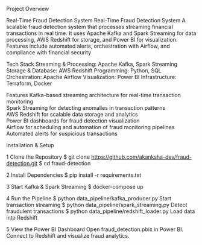 Project Overview

Real-Time Fraud Detection System
Real-Time Fraud Detection System A scalable fraud detection system that processes streaming financial transactions in real time. It uses Apache Kafka and Spark Streaming for data processing, AWS Redshift for storage, and Power BI for visualization. Features include automated alerts, orchestration with Airflow, and compliance with financial security

Tech Stack
Streaming & Processing: Apache Kafka, Spark Streaming
Storage & Database: AWS Redshift
Programming: Python, SQL
Orchestration: Apache Airflow
Visualization: Power BI
Infrastructure: Terraform, Docker

Features
Kafka-based streaming architecture for real-time transaction monitoring  
Spark Streaming for detecting anomalies in transaction patterns  
AWS Redshift for scalable data storage and analytics  
Power BI dashboards for fraud detection visualization  
Airflow for scheduling and automation of fraud monitoring pipelines  
Automated alerts for suspicious transactions  

Installation & Setup

1 Clone the Repository
$ git clone https://github.com/akanksha-dev/fraud-detection.git
$ cd fraud-detection

2 Install Dependencies
$ pip install -r requirements.txt

3 Start Kafka & Spark Streaming
$ docker-compose up

4 Run the Pipeline
$ python data_pipeline/kafka_producer.py  Start transaction streaming
$ python data_pipeline/spark_streaming.py  Detect fraudulent transactions
$ python data_pipeline/redshift_loader.py  Load data into Redshift

5 View the Power BI Dashboard
Open fraud_detection.pbix in Power BI.
Connect to Redshift and visualize fraud analytics.
